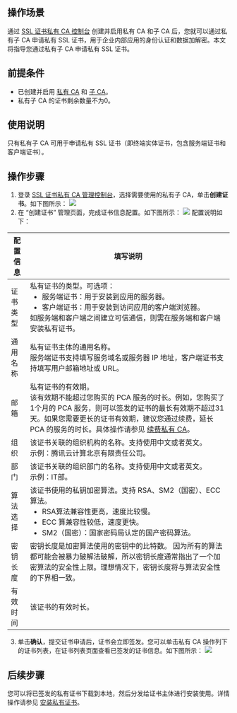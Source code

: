 ## 操作场景
通过 [SSL 证书私有 CA 控制台](https://console.cloud.tencent.com/private-ca) 创建并启用私有 CA 和子 CA 后，您就可以通过私有子 CA 申请私有 SSL 证书，用于企业内部应用的身份认证和数据加解密。本文将指导您通过私有子 CA 申请私有 SSL 证书。

## 前提条件
- 已创建并启用 [私有 CA](https://cloud.tencent.com/document/product/400/72329) 和 [子 CA](https://cloud.tencent.com/document/product/400/72330)。
- 私有子 CA 的证书剩余数量不为0。

## 使用说明
只有私有子 CA 可用于申请私有 SSL 证书（即终端实体证书，包含服务端证书和客户端证书）。

## 操作步骤
1. 登录 [SSL 证书私有 CA 管理控制台](https://console.cloud.tencent.com/private-ca)，选择需要使用的私有子 CA，单击**创建证书**。如下图所示：
![](https://qcloudimg.tencent-cloud.cn/raw/3a494ddf635b1ffdd2a75c5cefe320f5.png)
2. 在 “创建证书” 管理页面，完成证书信息配置。如下图所示：
![](https://qcloudimg.tencent-cloud.cn/raw/f5a182beb1c033efd11383aba851f148.png)
配置说明如下：
<table>
<thead>
  <tr>
    <th>配置信息</th>
    <th>填写说明</th>
  </tr>
</thead>
<tbody>
  <tr>
    <td>证书类型</td>
    <td>私有证书的类型。可选项：<ul style="margin:0"><li>服务端证书：用于安装到应用的服务器。</li><li>客户端证书：用于安装到访问应用的客户端浏览器。</li></ul>如服务端和客户端之间建立可信通信，则需在服务端和客户端安装私有证书。</td>
  </tr>
  <tr>
    <td>通用名称</td>
    <td>私有证书主体的通用名称。<br>服务端证书支持填写服务域名或服务器 IP 地址，客户端证书支持填写用户邮箱地址或 URL。</td>
  </tr>
  <tr>
    <td>邮箱</td>
    <td>私有证书的有效期。<br>该有效期不能超过您购买的 PCA 服务的时长。例如，您购买了1个月的 PCA 服务，则可以签发的证书的最长有效期不超过31天。如果您需要更长的证书有效期，建议您通过续费，延长 PCA 的服务的时长。具体操作请参见 <a href="https://cloud.tencent.com/document/product/400/72332">续费私有 CA</a>。</td>
  </tr>
  <tr>
    <td>组织</td>
    <td>该证书关联的组织机构的名称。支持使用中文或者英文。<br>示例：腾讯云计算北京有限责任公司。</td>
  </tr>
  <tr>
    <td>部门</td>
    <td>该证书关联的组织部门的名称。支持使用中文或者英文。<br>示例：IT部。</td>
  </tr>
  <tr>
    <td>算法选择</td>
    <td>该证书使用的私钥加密算法。支持 RSA、SM2（国密）、ECC 算法。<ul style="margin:0"><li>RSA算法兼容性更高，速度比较慢。</li><li>ECC 算兼容性较低，速度更快。</li><li>SM2（国密）：国家密码局认定的国产密码算法。</li></ul></td>
  </tr>
  <tr>
    <td>密钥长度</td>
    <td>密钥长度是加密算法使用的密钥中的比特数。 因为所有的算法都可能会被暴力破解法破解，所以密钥长度通常指出了一个加密算法的安全性上限。理想情况下，密钥长度将与算法安全性的下界相一致。</td>
  </tr>
  <tr>
    <td>有效时间</td>
    <td>该证书的有效时长。</td>
  </tr>
</tbody>
</table>

3. 单击**确认**，提交证书申请后，证书会立即签发。您可以单击私有 CA 操作列下的证书列表，在证书列表页面查看已签发的证书信息。如下图所示：
![](https://qcloudimg.tencent-cloud.cn/raw/060fd5f0b420042e8da1980185c53245.png)

## 后续步骤
您可以将已签发的私有证书下载到本地，然后分发给证书主体进行安装使用。详情操作请参见 [安装私有证书]()。

